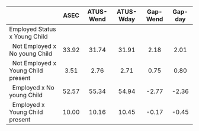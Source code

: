 
|                      |         ASEC |    ATUS-Wend |    ATUS-Wday |     Gap-Wend |      Gap-day |
| -------------------- | :----------: | :----------: | :----------: | :----------: | :----------: |
| Employed Status x Young Child |              |              |              |              |              |
| &nbsp;&nbsp;Not Employed x No young Child |        33.92 |        31.74 |        31.91 |         2.18 |         2.01 |
| &nbsp;&nbsp;Not Employed x Young Child present |         3.51 |         2.76 |         2.71 |         0.75 |         0.80 |
| &nbsp;&nbsp;Employed x No young Child |        52.57 |        55.34 |        54.94 |        -2.77 |        -2.36 |
| &nbsp;&nbsp;Employed x Young Child present |        10.00 |        10.16 |        10.45 |        -0.17 |        -0.45 |

